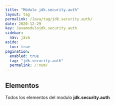 ```yaml
---
title: "Módulo jdk.security.auth"
layout: tag
permalink: /Java/tag/jdk.security.auth/
date: 2020-12-29
key: Javamodulojdk.security.auth
sidebar: 
  nav: java
aside: 
  toc: true
pagination: 
  enabled: true
  tag: "jdk.security.auth"
  permalink: /:num/
---
```


<h2>Elementos</h2>
Todos los elementos del modulo <strong>jdk.security.auth</strong>
